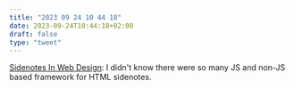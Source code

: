 ```yaml
---
title: "2023 09 24 10 44 18"
date: 2023-09-24T10:44:18+02:00
draft: false
type: "tweet"
---
```


[Sidenotes In Web Design](https://gwern.net/sidenote): I didn't know there were so many JS and non-JS based framework for HTML sidenotes.
